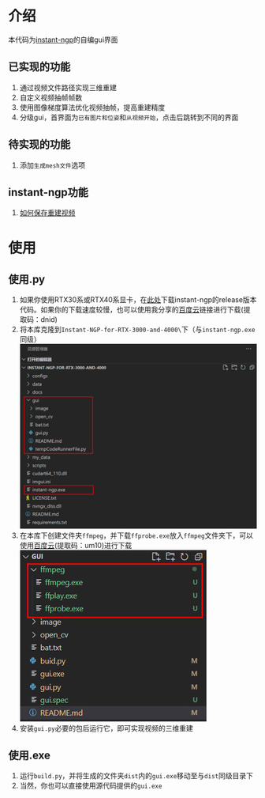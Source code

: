 # 介绍
本代码为[instant-ngp](https://github.com/NVlabs/instant-ngp)的自编gui界面

## 已实现的功能

1. 通过视频文件路径实现三维重建
2. 自定义视频抽帧帧数
3. 使用图像梯度算法优化视频抽帧，提高重建精度
4. 分级gui，首界面为`已有图片和位姿`和`从视频开始`，点击后跳转到不同的界面

## 待实现的功能

1. 添加`生成mesh文件`选项

## instant-ngp功能

1. [如何保存重建视频](https://www.youtube.com/watch?v=3TWxO1PftMc)

# 使用

## 使用.py

1. 如果你使用RTX30系或RTX40系显卡，在[此处](https://github.com/NVlabs/instant-ngp/releases/download/continuous/Instant-NGP-for-RTX-3000-and-4000.zip)下载instant-ngp的release版本代码。如果你的下载速度较慢，也可以使用我分享的[百度云](https://pan.baidu.com/s/1XWwEZgd8lK6CahG1-_XoOA?pwd=dnid)链接进行下载(提取码：dnid)
2. 将本库克隆到`Instant-NGP-for-RTX-3000-and-4000\`下（与`instant-ngp.exe`同级）<br>![示例](/image/Snipaste.jpg "文件示例")
3. 在本库下创建文件夹`ffmpeg`，并下载`ffprobe.exe`放入`ffmpeg`文件夹下，可以使用[百度云](https://pan.baidu.com/s/1Mk8a08Fyg7YIvWFIGYdmAQ?pwd=um10)(提取码：um10)进行下载<br>![示例](/image/Snipaste2.jpg "文件示例")
4. 安装`gui.py`必要的包后运行它，即可实现视频的三维重建

## 使用.exe

1. 运行`build.py`，并将生成的文件夹`dist`内的`gui.exe`移动至与`dist`同级目录下
2. 当然，你也可以直接使用源代码提供的`gui.exe`

